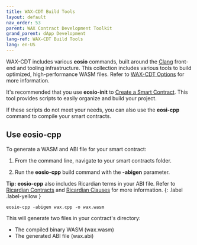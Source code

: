 ```yaml
---
title: WAX-CDT Build Tools
layout: default
nav_order: 53
parent: WAX Contract Development Toolkit
grand_parent: dApp Development
lang-ref: WAX-CDT Build Tools
lang: en-US
---
```


WAX-CDT includes various **eosio** commands, built around the <a href="https://clang.llvm.org/" target="_blank">Clang</a> front-end and tooling infrastructure. This collection includes various tools to build optimized, high-performance WASM files. Refer to [WAX-CDT Options](/en/tools/cdt_options) for more information.

It's recommended that you use **eosio-init** to [Create a Smart Contract](/en/dapp-development/wax-cdt/cdt_use.html#compile-hello-world). This tool provides scripts to easily organize and build your project. 

If these scripts do not meet your needs, you can also use the **eosi-cpp** command to compile your smart contracts.

## Use eosio-cpp

To generate a WASM and ABI file for your smart contract:

1. From the command line, navigate to your smart contracts folder.

2. Run the **eosio-cpp** build command with the **-abigen** parameter.

<strong>Tip:</strong> <strong>eosio-cpp</strong> also includes Ricardian terms in your ABI file. Refer to [Ricardian Contracts](/en/tools/ricardian_contract) and [Ricardian Clauses](/en/tools/ricardian_clause) for more information.
{: .label .label-yellow }

```
eosio-cpp -abigen wax.cpp -o wax.wasm
```

This will generate two files in your contract's directory:

* The compiled binary WASM (wax.wasm)
* The generated ABI file (wax.abi)

<!--## Use eosio-abigen to Generate an ABI

If you only want to generate an ABI file, you can easily do so with the **eosio-abigen** command. 

To use **eosio-abigen**, include the following parameters:

- Your contract's C++ file name
- --contract (Your contract's name)
- --output (Desired ABI file name)

### Example

```
eosio-abigen hello.cpp --contract=hello --output=hello.abi
```-->




